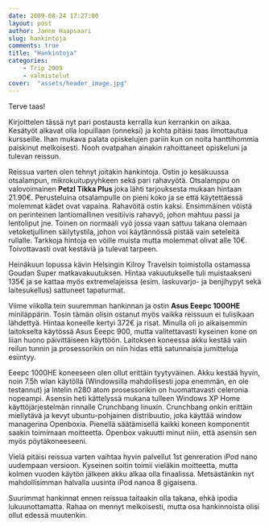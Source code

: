 ```yaml
---
date: 2009-08-24 17:27:00
layout: post
author: Janne Haapsaari
slug: hankintoja
comments: true
title: "Hankintoja"
categories:
    - Trip 2009
    - valmistelut
cover:  "assets/header_image.jpg"
---
```


Terve taas!

Kirjoittelen tässä nyt pari postausta kerralla kun kerrankin on aikaa.
Kesätyöt alkavat olla lopuillaan (onneksi) ja kohta pitäisi taas ilmottautua
kursseille. Ihan mukava palata opiskelujen pariin kun on noita hanttihommia
paiskinut melkoisesti. Nooh ovatpahan ainakin rahoittaneet opiskeluni ja
tulevan reissun.

Reissua varten olen tehnyt joitakin hankintoja. Ostin jo kesäkuussa
otsalampun, mikrokuitupyyhkeen sekä pari rahavyötä. Otsalamppu on
valovoimainen **Petzl Tikka Plus** joka lähti tarjouksesta mukaan hintaan
21.90€. Perusteluina otsalampulle on pieni koko ja se että käytettäessä
molemmat kädet ovat vapaina. Rahavöitä ostin kaksi. Ensimmäinen vöistä on
perinteinen lantiomallinen vesitiivis rahavyö, johon mahtuu passi ja
lentoliput jne. Toinen on normaali vyö jossa vaan sattuu takana olemaan
vetoketjullinen säilytystila, johon voi käytännössä pistää vain seteleitä
rullalle. Tarkkoja hintoja en vöille muista mutta molemmat olivat alle 10€.
Toivottavasti ovat kestäviä ja tulevat tarpeen.

Heinäkuun lopussa kävin Helsingin Kilroy Travelsin toimistolla ostamassa
Goudan Super matkavakuutuksen. Hintaa vakuutukselle tuli muistaakseni 135€ ja
se kattaa myös extremelajeissa (esim. laskuvarjo- ja benjihypyt sekä
laitesukellus) sattuneet tapaturmat.

Viime viikolla tein suuremman hankinnan ja ostin **Asus Eeepc 1000HE**
miniläppärin. Tosin tämän olisin ostanut myös vaikka reissuun ei tulisikaan
lähdettyä. Hintaa koneelle kertyi 372€ ja risat. Minulla oli jo aikaisemmin
laitokselta käytössä Asus Eeepc 900, mutta valitettavasti kyseinen kone on
liian huono päivittäiseen käyttöön. Laitoksen koneessa akku kestää vain reilun
tunnin ja prosessorikin on niin hidas että satunnaisia jumitteluja esiintyy.

Eeepc 1000HE koneeseen olen ollut erittäin tyytyväinen. Akku kestää hyvin,
noin 7.5h wlan käytöllä (Windowsilla mahdollisesti jopa enemmän, en ole
testannut) ja Intelin n280 atom prosessorikin on huomattavasti celeronia
nopeampi. Asensin heti kättelyssä mukana tulleen Windows XP Home
käyttöjärjestelmän rinnalle Crunchbang linuxin. Crunchbang onkin erittäin
miellytävä ja kevyt ubuntu-pohjainen distribuutio, joka käyttää window
managerina Openboxia. Pienellä säätämisellä kaikki koneen komponentit saakin
toimimaan moitteetta. Openbox vakuutti minut niin, että asensin sen myös
pöytäkoneeseeni.

Vielä pitäisi reissua varten vaihtaa hyvin palvellut 1st genreration iPod nano
uudempaan versioon. Kyseinen soitin toimii vieläkin moitteetta, mutta kolmen
vuoden käytön jälkeen akku alkaa olla finaalissa. Metsästänkin nyt
mahdollisimman halvalla uusinta iPod nanoa 8 gigaisena.

Suurimmat hankinnat ennen reissua taitaakin olla takana, ehkä ipodia
lukuunottamatta. Rahaa on mennyt melkoisesti, mutta osa hankinnoista olisi
ollut edessä muutenkin.
